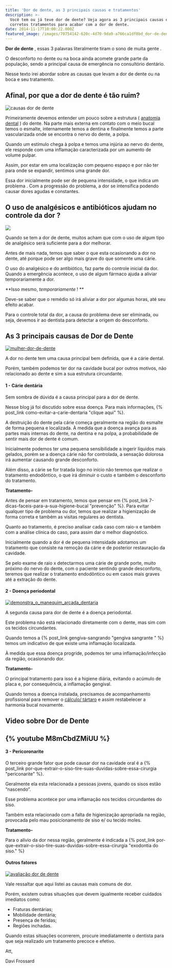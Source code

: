 ```yaml
---
title: 'Dor de dente, as 3 principais causas e tratamentos'
description: >-
  Você tem ou já teve dor de dente? Veja agora as 3 principais causas e seus
  corretos tratamentos para acabar com a dor de dente.
date: 2014-11-17T10:00:22.000Z
featured_image: /images/70754142-620c-4d70-9da9-a766ca1df8bd_dor-de-dente.jpg
---
```

**Dor de dente** , essas 3 palavras literalmente tiram o sono de muita gente . 

O desconforto no dente ou na boca ainda acomete grande parte da população, sendo a principal causa de emergência no consultório dentário. 

Nesse texto irei abordar sobre as causas que levam a dor de dente ou na boca e seu tratamento.

## Afinal, por que a dor de dente é tão ruim?

![causas dor de dente ](/images/50d842c4-2305-47f9-a9b1-6d8b834a0d94_causas-dor-de-dente-1.jpg) 

Primeiramente devemos entender um pouco sobre a estrutura ( [anatomia dental](http://pt.wikipedia.org/wiki/Anatomia_dental) ) do dente. Na parte mais externa em contato com o meio bucal temos o esmalte, internamente temos a dentina e finalmente temos a parte vascularizada onde se encontra o nervo do dente, a polpa. 

Quando um estímulo chega à polpa e temos uma injúria ao nervo do dente, ele responde com uma inflamação caracterizada por um aumento de volume pulpar. 

Assim, por estar em uma localização com pequeno espaço e por não ter para onde se expandir, sentimos uma grande dor. 

Essa dor inicialmente pode ser de pequena intensidade, o que indica um problema . Com a progressão do problema, a dor se intensifica podendo causar dores agudas e constantes.

## O uso de analgésicos e antibióticos ajudam no controle da dor ?

![](/images/83ac7390-8198-4236-9442-73a7cee9ecd9_medicação-extração-de-dente.jpg) 

Quando se tem a dor de dente, muitos acham que com o uso de algum tipo de analgésico será suficiente para a dor melhorar. 

Antes de mais nada, temos que saber o que esta ocasionando a dor no dente, até porque pode ser algo mais grave do que somente uma cárie. 

O uso do analgésico e do antibiótico, faz parte do controle inicial da dor. Quando a emergência acontece, o uso de algum fármaco ajuda a aliviar temporariamente a dor. 

**Isso mesmo, _temporariamente_ ! **

Deve-se saber que o remédio só irá aliviar a dor por algumas horas, até seu efeito acabar. 

Para o controle total da dor, a causa do problema deve ser eliminada, ou seja, devemos ir ao dentista para detectar a origem do desconforto.

## As 3 principais causas de Dor de Dente

[![mulher-dor-de-dente](/images/ca17b49e-2473-4548-8421-7b453bd8f3b8_mulher-dor-de-dente.jpg)](/images/ca17b49e-2473-4548-8421-7b453bd8f3b8_mulher-dor-de-dente.jpg) 

A dor no dente tem uma causa principal bem definida, que é a cárie dental.

Porém, também podemos ter dor na cavidade bucal por outros motivos, não relacionado ao dente e sim a sua estrutura circundante.

#### 1 - Cárie dentária 

Sem sombra de dúvida é a causa principal para a dor de dente. 

Nesse blog já foi discutido sobre essa doença. Para mais informações, {% post_link como-evitar-a-carie-dentaria "clique aqui" %}. 

A destruição do dente pela cárie começa geralmente na região do esmalte de forma pequena e localizada. À medida que a doença  avança para as partes mais internas do dente, na dentina e na polpa, a probabilidade de sentir mais dor de dente é comum. 

Inicialmente podemos ter uma pequena sensibilidade a ingerir líquidos mais gelados, porém se a doença cárie não for controlada, a sensação dolorosa irá aumentar causando grande desconforto. 

Além disso, a cárie se for tratada logo no início não teremos que realizar o tratamento endodôntico, o que irá diminuir o custo e também o desconforto do tratamento. 

**Tratamento-** 

Antes de pensar em tratamento, temos que pensar em {% post_link 7-dicas-faceis-para-a-sua-higiene-bucal "prevenção" %}. Para evitar qualquer tipo de problema ou dor, temos que realizar a higienização de forma correta e também as visitas regulares ao dentista. 

Quanto ao tratamento, é preciso analisar cada caso com raio-x e também com a análise clínica do caso, para assim dar o melhor diagnóstico. 

Inicialmente quando a dor é de pequena intensidade adotamos um tratamento que consiste na remoção da cárie e de posterior restauração da cavidade. 

Se pelo exame de raio x detectarmos uma cárie de grande porte, muito próximo do nervo do dente, com o paciente sentindo grande desconforto, teremos que realizar o tratamento endodôntico ou em casos mais graves até a extração do dente.

#### 2 - Doença periodontal 

[![demonstra_o_manequim_arcada_dentaria](/images/90281323-dba9-4fcc-babd-910fce4902aa_demonstra_o_manequim_arcada_dentaria.jpg)](/images/90281323-dba9-4fcc-babd-910fce4902aa_demonstra_o_manequim_arcada_dentaria.jpg) 

A segunda causa para dor de dente é a doença periodontal. 

Este problema não está relacionado diretamente com o dente, mas sim com os tecidos circundantes. 

Quando temos a {% post_link gengiva-sangrando "gengiva sangrante " %} temos um indicativo de que existe uma inflamação localizada. 

À medida que essa doença progride, podemos ter uma inflamação/infecção da região, ocasionando dor. 

**Tratamento-** 

O principal tratamento para isso é a higiene diária, evitando o acúmulo de placa e, por consequência, a inflamação gengival. 

Quando temos a doença instalada, precisamos de acompanhamento profissional para remover o [cálculo/ tártaro](/tratamentos/periodontia/) e assim restabelecer a harmonia bucal novamente.  

**Video sobre Dor de Dente**
---
{% youtube M8mCbdZMiUU %}
---

#### 3 - Pericoronarite 

O terceiro grande fator que pode causar dor na cavidade oral é a {% post_link por-que-extrair-o-siso-tire-suas-duvidas-sobre-essa-cirurgia "periconarite" %}. 

Geralmente ela esta relacionada a pessoas jovens, quando os sisos estão “nascendo”. 

Esse problema acontece por uma inflamação nos tecidos circundantes do siso. 

Também esta relacionado com a falta de higienização apropriada na região, provocada pelo mau posicionamento de siso e/ ou tecido moles.

**Tratamento-** 

Para o alívio da dor nessa região, geralmente é indicada a {% post_link por-que-extrair-o-siso-tire-suas-duvidas-sobre-essa-cirurgia "exodontia do siso." %}  

#### Outros fatores 

[![avaliação dor de dente](/images/2b4aec35-0f7f-431d-8858-3e361802b28f_avaliação-dor-de-dente.jpg)](/images/2b4aec35-0f7f-431d-8858-3e361802b28f_avaliação-dor-de-dente.jpg) 

Vale ressaltar que aqui listei as causas mais comuns de dor. 

Porém, existem outras situações que devem igualmente receber cuidados imediatos como: 

* Fraturas dentárias; 
* Mobilidade dentária; 
* Presença de feridas; 
* Regiões inchadas. 

Quando estas situações ocorrerem, procure imediatamente o dentista para que seja realizado um tratamento precoce e efetivo.   

Att, 

Davi Frossard
